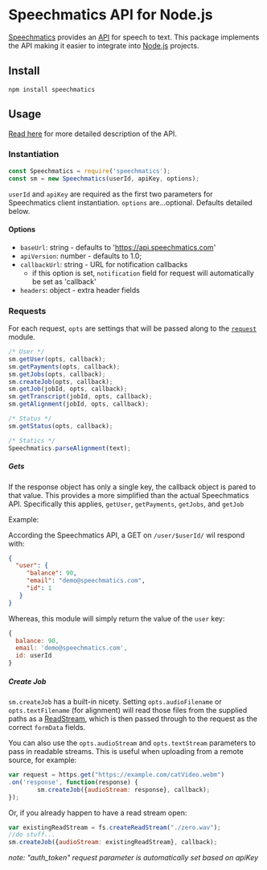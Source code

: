 # Speechmatics API for Node.js

[Speechmatics](https://speechmatics.com) provides an [API](https://speechmatics.com/api-details) for speech to text. This package implements the API making it easier to integrate into [Node.js](https://nodejs.org) projects.

## Install

```
npm install speechmatics
```

## Usage

[Read here](https://speechmatics.com/api-details) for more detailed description of the API.

### Instantiation

```js
const Speechmatics = require('speechmatics');
const sm = new Speechmatics(userId, apiKey, options);
```

`userId` and `apiKey` are required as the first two parameters for Speechmatics client instantiation. `options` are...optional. Defaults detailed below.

#### Options

- `baseUrl`: string - defaults to 'https://api.speechmatics.com'
- `apiVersion`: number - defaults to 1.0;
- `callbackUrl`: string - URL for notification callbacks
  - if this option is set, `notification` field for request will automatically be set as 'callback'
- `headers`: object - extra header fields

### Requests

For each request, `opts` are settings that will be passed along to the [`request`](https://github.com/request/request) module.

```js
/* User */
sm.getUser(opts, callback);
sm.getPayments(opts, callback);
sm.getJobs(opts, callback);
sm.createJob(opts, callback);
sm.getJob(jobId, opts, callback);
sm.getTranscript(jobId, opts, callback);
sm.getAlignment(jobId, opts, callback);

/* Status */
sm.getStatus(opts, callback);

/* Statics */
Speechmatics.parseAlignment(text);
```
##### Gets

If the response object has only a single key, the callback object is pared to that value. This provides a more simplified than the actual Speechmatics API. Specifically this applies, `getUser`, `getPayments`, `getJobs`, and `getJob`

Example:

According the Speechmatics API, a GET on `/user/$userId/` wil respond with:

```json
{
  "user": {
     "balance": 90,
     "email": "demo@speechmatics.com",
     "id": 1
   }
}
```

Whereas, this module will simply return the value of the `user` key:

```js
{
  balance: 90,
  email: 'demo@speechmatics.com',
  id: userId
}
```

##### Create Job

`sm.createJob` has a built-in nicety. Setting `opts.audioFilename` or `opts.textFilename` (for alignment) will read those files from the supplied paths as a [ReadStream](https://nodejs.org/api/fs.html#fs_class_fs_readstream), which is then passed through to the request as the correct `formData` fields.

You can also use the `opts.audioStream` and `opts.textStream` parameters to pass in readable streams. This is useful when uploading from a remote source, for example:
```js
var request = https.get("https://example.com/catVideo.webm")
.on('response', function(response) {
		sm.createJob({audioStream: response}, callback);
});
```
Or, if you already happen to have a read stream open:
```js
var existingReadStream = fs.createReadStream("./zero.wav");
//do stuff...
sm.createJob({audioStream: existingReadStream}, callback);
```

*note: "auth_token" request parameter is automatically set based on apiKey*
